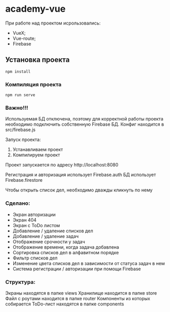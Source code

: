 # academy-vue

При работе над проектом исрользовались:
- VueX;
- Vue-route;
- Firebase

## Установка проекта
```
npm install
```

### Компиляция проекта
```
npm run serve
```

### Важно!!!
Используемая БД отключена, поэтому для корректной работы проекта необходимо подключить собственную Firebase БД. Конфиг находится в src/firebase.js  

Запуск проекта:
1) Устанавливаем проект
2) Компилируем проект

Проект запускается по адресу http://localhost:8080

Регистрация и авторизация использует Firebase.auth
БД использует Firebase.firestore

Чтобы открыть список дел, необходимо дважды кликнуть по нему

### Сделано:
- Экран авторизации
- Экран 404
- Экран с ToDo листом
- Добавление / удаление списков дел
- Добавление / удаление задач
- Отображение срочности у задач
- Отображение времени, когда задача добавлена
- Сортировка списков дел в алфавитном порядке
- Фильтр списков дел
- Изменение цвета списков дел в зависимости от статуса задач в нем
- Система регистрации / авторизации при помощи Firebase


### Структура:
Экраны находятся в папке views
Хранилище находится в папке store
Файл с роутами находится в папке router
Компоненты из которых собирается ToDo-лист находятся в папке components
